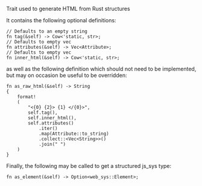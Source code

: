 Trait used to generate HTML from Rust structures

It contains the following optional definitions:
```rust,ignore
// Defaults to an empty string
fn tag(&self) -> Cow<'static, str>;
// Defaults to empty vec
fn attributes(&self) -> Vec<Attribute>;
// Defaults to empty vec
fn inner_html(&self) -> Cow<'static, str>;
```
as well as the following definition which should not need to be implemented, but may on occasion be useful to be overridden:
```ignore
fn as_raw_html(&self) -> String 
{
    format!
    (
        "<{0} {2}> {1} </{0}>",
        self.tag(),
        self.inner_html(),
        self.attributes()
            .iter()
            .map(Attribute::to_string)
            .collect::<Vec<String>>()
            .join(" ")
    )
}
```
Finally, the following may be called to get a structured js_sys type:
```ignore
fn as_element(&self) -> Option<web_sys::Element>;
```